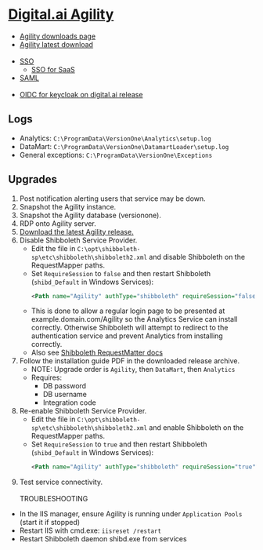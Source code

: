 # [Digital.ai Agility](https://docs.digital.ai/bundle/agility-onlinehelp/page/Content/Digital.ai_Agility/Digital.ai_Agility.htm)

- [Agility downloads page](https://docs.digital.ai/bundle/agility-onlinehelp/page/Content/Digital.ai_Agility_Release_Notes/Release-Notes-and-Downloads.htm)
- [Agility latest download](https://go.versionone.com/GetLatestUltimate)
<br><br>
- [SSO](https://docs.digital.ai/bundle/agility-onlinehelp/page/Content/Digital.ai_Agility/On-Premise_Single_Sign-On.htm)
  - [SSO for SaaS](https://docs.digital.ai/bundle/agility-onlinehelp/page/Content/Digital.ai_Agility/How_to_start_the_SSO_(Single_Sign-On)_Process_for_Hosted_Customers_(SaaS).htm)
- [SAML](https://docs.digital.ai/bundle/agility-onlinehelp/page/Content/DeveloperLibrary/SAML_SSO_Overview.htm)
<br><br>
- [OIDC for keycloak on digital.ai release](https://docs.digital.ai/bundle/devops-release-version-v.22.0/page/release/concept/release-oidc-with-keycloak.html)

## Logs

- Analytics: `C:\ProgramData\VersionOne\Analytics\setup.log`
- DataMart: `C:\ProgramData\VersionOne\DatamartLoader\setup.log`
- General exceptions: `C:\ProgramData\VersionOne\Exceptions`

## Upgrades

1. Post notification alerting users that service may be down.
2. Snapshot the Agility instance.
3. Snapshot the Agility database (versionone).
4. RDP onto Agility server.
5. [Download the latest Agility release.](https://go.versionone.com/GetLatestUltimate)
6. Disable Shibboleth Service Provider.
   - Edit the file in `C:\opt\shibboleth-sp\etc\shibboleth\shibboleth2.xml` and disable Shibboleth on the RequestMapper paths.
   - Set `RequireSession` to `false` and then restart Shibboleth (`shibd_Default` in Windows Services):
     ```xml
     <Path name="Agility" authType="shibboleth" requireSession="false">
     ```
   - This is done to allow a regular login page to be presented at example.domain.com/Agility so the Analytics Service can install correctly. Otherwise Shibboleth will attempt to redirect to the authentication service and prevent Analytics from installing correctly.
   - Also see [Shibboleth RequestMatter docs](https://shibboleth.atlassian.net/wiki/spaces/SP3/pages/2065335006/HowToRequestMap)
7. Follow the installation guide PDF in the downloaded release archive.
   - NOTE: Upgrade order is `Agility`, then `DataMart`, then `Analytics`
   - Requires:
     - DB password
     - DB username
     - Integration code
8. Re-enable Shibboleth Service Provider.
   - Edit the file in `C:\opt\shibboleth-sp\etc\shibboleth\shibboleth2.xml` and enable Shibboleth on the RequestMapper paths.
   - Set `RequireSession` to `true` and then restart Shibboleth (`shibd_Default` in Windows Services):
     ```xml
     <Path name="Agility" authType="shibboleth" requireSession="true">
     ```
9. Test service connectivity.
<br><br>
TROUBLESHOOTING
- In the IIS manager, ensure Agility is running under `Application Pools` (start it if stopped)
- Restart IIS with cmd.exe: `iisreset /restart`
- Restart Shibboleth daemon shibd.exe from services
